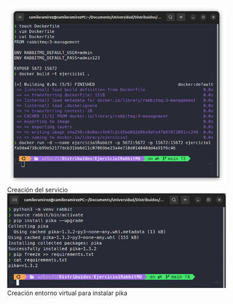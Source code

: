 ![alt text](image.png) Creación del servicio
![alt text](image-1.png) Creación entorno virtual para instalar pika